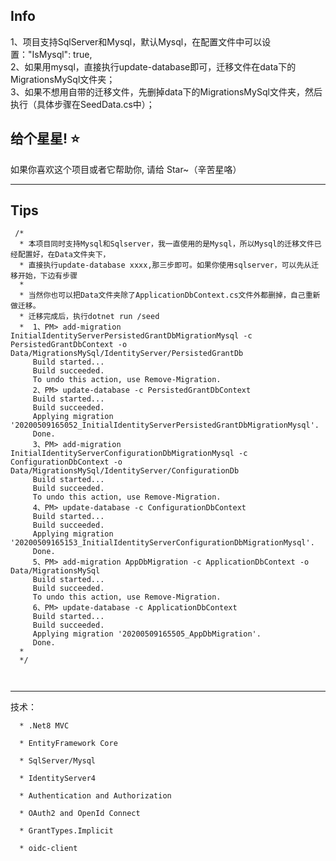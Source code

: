 ﻿## Info 
1、项目支持SqlServer和Mysql，默认Mysql，在配置文件中可以设置："IsMysql": true,  
2、如果用mysql，直接执行update-database即可，迁移文件在data下的MigrationsMySql文件夹；    
3、如果不想用自带的迁移文件，先删掉data下的MigrationsMySql文件夹，然后执行（具体步骤在SeedData.cs中）；  

## 给个星星! ⭐️
如果你喜欢这个项目或者它帮助你, 请给 Star~（辛苦星咯）

*********************************************************




## Tips
```
 /*
  * 本项目同时支持Mysql和Sqlserver，我一直使用的是Mysql，所以Mysql的迁移文件已经配置好，在Data文件夹下，
  * 直接执行update-database xxxx,那三步即可。如果你使用sqlserver，可以先从迁移开始，下边有步骤
  * 
  * 当然你也可以把Data文件夹除了ApplicationDbContext.cs文件外都删掉，自己重新做迁移。
  * 迁移完成后，执行dotnet run /seed
  *  1、PM> add-migration InitialIdentityServerPersistedGrantDbMigrationMysql -c PersistedGrantDbContext -o Data/MigrationsMySql/IdentityServer/PersistedGrantDb 
     Build started...
     Build succeeded.
     To undo this action, use Remove-Migration.
     2、PM> update-database -c PersistedGrantDbContext
     Build started...
     Build succeeded.
     Applying migration '20200509165052_InitialIdentityServerPersistedGrantDbMigrationMysql'.
     Done.
     3、PM> add-migration InitialIdentityServerConfigurationDbMigrationMysql -c ConfigurationDbContext -o Data/MigrationsMySql/IdentityServer/ConfigurationDb
     Build started...
     Build succeeded.
     To undo this action, use Remove-Migration.
     4、PM> update-database -c ConfigurationDbContext
     Build started...
     Build succeeded.
     Applying migration '20200509165153_InitialIdentityServerConfigurationDbMigrationMysql'.
     Done.
     5、PM> add-migration AppDbMigration -c ApplicationDbContext -o Data/MigrationsMySql
     Build started...
     Build succeeded.
     To undo this action, use Remove-Migration.
     6、PM> update-database -c ApplicationDbContext
     Build started...
     Build succeeded.
     Applying migration '20200509165505_AppDbMigration'.
     Done.
  * 
  */



```



**************************************************************

  技术：

      * .Net8 MVC
      
      * EntityFramework Core
      
      * SqlServer/Mysql
    
      * IdentityServer4
    
      * Authentication and Authorization
    
      * OAuth2 and OpenId Connect
    
      * GrantTypes.Implicit
    
      * oidc-client


​      



 
